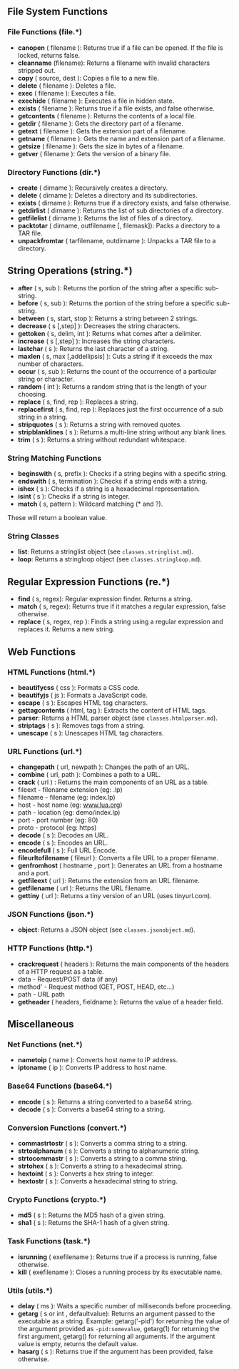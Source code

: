 ## File System Functions

### File Functions (file.*)

* **canopen** ( filename ): Returns true if a file can be opened. If the file is locked, returns false.
* **cleanname** (filename): Returns a filename with invalid characters stripped out.
* **copy** ( source, dest ): Copies a file to a new file.
* **delete** ( filename ): Deletes a file.
* **exec** ( filename ): Executes a file.
* **exechide** ( filename ): Executes a file in hidden state.
* **exists** ( filename ): Returns true if a file exists, and false otherwise.
* **getcontents** ( filename ): Returns the contents of a local file.
* **getdir** ( filename ): Gets the directory part of a filename.
* **getext** ( filename ): Gets the extension part of a filename.
* **getname** ( filename ): Gets the name and extension part of a filename.
* **getsize** ( filename ): Gets the size in bytes of a filename.
* **getver** ( filename ): Gets the version of a binary file.

### Directory Functions (dir.*)

* **create** ( dirname ): Recursively creates a directory.
* **delete** ( dirname ): Deletes a directory and its subdirectories.
* **exists** ( dirname ): Returns true if a directory exists, and false otherwise.
* **getdirlist** ( dirname ): Returns the list of sub directories of a directory.
* **getfilelist** ( dirname ): Returns the list of files of a directory.
* **packtotar** ( dirname, outfilename [, filemask]): Packs a directory to a TAR file.
* **unpackfromtar** ( tarfilename, outdirname ): Unpacks a TAR file to a directory.

## String Operations (string.*)

* **after** ( s, sub ): Returns the portion of the string after a specific sub-string.
* **before** ( s, sub ): Returns the portion of the string before a specific sub-string.
* **between** ( s, start, stop ): Returns a string between 2 strings.
* **decrease** ( s [,step] ): Decreases the string characters.
* **gettoken** ( s, delim, int ): Returns what comes after a delimiter.
* **increase** ( s [,step] ): Increases the string characters.
* **lastchar** ( s ): Returns the last character of a string.
* **maxlen** ( s, max [,addellipsis] ): Cuts a string if it exceeds the max number of characters.
* **occur** ( s, sub ): Returns the count of the occurrence of a particular string or character.
* **random** ( int ): Returns a random string that is the length of your choosing.
* **replace** ( s, find, rep ): Replaces a string.
* **replacefirst** ( s, find, rep ): Replaces just the first occurrence of a sub string in a string.
* **stripquotes** ( s ): Returns a string with removed quotes.
* **stripblanklines** ( s ): Returns a multi-line string without any blank lines.
* **trim** ( s ): Returns a string without redundant whitespace.

### String Matching Functions

* **beginswith** ( s, prefix ): Checks if a string begins with a specific string.
* **endswith** ( s, termination ): Checks if a string ends with a string.
* **ishex** ( s ): Checks if a string is a hexadecimal representation.
* **isint** ( s ): Checks if a string is integer.
* **match** ( s, pattern ): Wildcard matching (* and ?).

These will return a boolean value.

### String Classes

* **list**: Returns a stringlist object (see `classes.stringlist.md`).
* **loop**: Returns a stringloop object (see `classes.stringloop.md`).

## Regular Expression Functions (re.*)

* **find** ( s, regex): Regular expression finder. Returns a string.
* **match** ( s, regex): Returns true if it matches a regular expression, false otherwise.
* **replace** ( s, regex, rep ): Finds a string using a regular expression and replaces it. Returns a new string.

## Web Functions

### HTML Functions (html.*)

* **beautifycss** ( css ): Formats a CSS code.
* **beautifyjs** ( js ): Formats a JavaScript code.
* **escape** ( s ): Escapes HTML tag characters.
* **gettagcontents** ( html, tag ): Extracts the content of HTML tags.
* **parser**: Returns a HTML parser object (see `classes.htmlparser.md`).
* **striptags** ( s ): Removes tags from a string.
* **unescape** ( s ): Unescapes HTML tag characters.

### URL Functions (url.*)

* **changepath** ( url, newpath ): Changes the path of an URL.
* **combine** ( url, path ): Combines a path to a URL.
* **crack** ( url ) : Returns the main components of an URL as a table.
 * fileext - filename extension (eg: .lp)
 * filename - filename (eg: index.lp)
 * host - host name (eg: www.lua.org)
 * path - location (eg: demo/index.lp)
 * port - port number (eg: 80)
 * proto - protocol (eg: https)
* **decode** ( s ): Decodes an URL.
* **encode** ( s ): Encodes an URL.
* **encodefull** ( s ): Full URL Encode.
* **fileurltofilename** ( fileurl ): Converts a file URL to a proper filename.
* **genfromhost** ( hostname , port ): Generates an URL from a hostname and a port.
* **getfileext** ( url ): Returns the extension from an URL filename.
* **getfilename** ( url ): Returns the URL filename.
* **gettiny** ( url ): Returns a tiny version of an URL (uses tinyurl.com).

### JSON Functions (json.*)

* **object**: Returns a JSON object (see `classes.jsonobject.md`).

### HTTP Functions (http.*)

* **crackrequest** ( headers ): Returns the main components of the headers of a HTTP request as a table.
 * data - Request/POST data (if any)
 * method' - Request method (GET, POST, HEAD, etc...)
 * path - URL path
* **getheader** ( headers, fieldname ): Returns the value of a header field.

## Miscellaneous

### Net Functions (net.*)

* **nametoip** ( name ): Converts host name to IP address.
* **iptoname** ( ip ): Converts IP address to host name.

### Base64 Functions (base64.*)

* **encode** ( s ): Returns a string converted to a base64 string.
* **decode** ( s ): Converts a base64 string to a string.

### Conversion Functions (convert.*)

* **commastrtostr** ( s ): Converts a comma string to a string.
* **strtoalphanum** ( s ): Converts a string to alphanumeric string.
* **strtocommastr** ( s ): Converts a string to a comma string.
* **strtohex** ( s ): Converts a string to a hexadecimal string.
* **hextoint** ( s ): Converts a hex string to integer.
* **hextostr** ( s ): Converts a hexadecimal string to string.

### Crypto Functions (crypto.*)

* **md5** ( s ): Returns the MD5 hash of a given string.
* **sha1** ( s ): Returns the SHA-1 hash of a given string.

### Task Functions (task.*)

* **isrunning** ( exefilename ): Returns true if a process is running, false otherwise.
* **kill** ( exefilename ): Closes a running process by its executable name.

### Utils (utils.*)

* **delay** ( ms ): Waits a specific number of milliseconds before proceeding.
* **getarg** ( s or int , defaultvalue): Returns an argument passed to the executable as a string. Example: getarg('-pid') for returning the value of the argument provided as ``-pid:somevalue``, getarg(1) for returning the first argument, getarg() for returning all arguments. If the argument value is empty, returns the default value.
* **hasarg** ( s ):  Returns true if the argument has been provided, false otherwise.